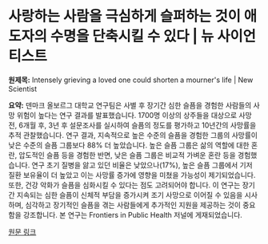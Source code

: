# 사랑하는 사람을 극심하게 슬퍼하는 것이 애도자의 수명을 단축시킬 수 있다 | 뉴 사이언티스트

**원제목:** Intensely grieving a loved one could shorten a mourner's life | New Scientist

**요약:** 덴마크 올보르그 대학교 연구팀은 사별 후 장기간 심한 슬픔을 경험한 사람들의 사망 위험이 높다는 연구 결과를 발표했습니다.  1700명 이상의 상주들을 대상으로 사망 전, 6개월 후, 3년 후 설문조사를 실시하여 슬픔의 정도를 평가하고 10년간의 사망률을 추적 관찰했습니다.  연구 결과, 지속적으로 높은 수준의 슬픔을 경험한 그룹의 사망률이 낮은 수준의 슬픔 그룹보다 88% 더 높았습니다.  높은 슬픔 그룹은  삶의 역할에 대한 혼란, 압도적인 슬픔 등을 경험한 반면, 낮은 슬픔 그룹은 비교적 가벼운 혼란 등을 경험했습니다.  연구 초기 질병을 앓고 있던 비율은 낮았으나(17%),  높은 슬픔 그룹에서 기저 질환 보유율이 더 높았고 이는 사망률 증가에 영향을 미쳤을 가능성이 제기되었습니다.  또한,  건강 악화가 슬픔을 심화시킬 수 있다는 점도 고려되어야 합니다.  이 연구는 장기간 지속되는 심한 슬픔이 신체적 부담을 증가시켜 조기 사망으로 이어질 수 있음을 시사하며,  심각하고 장기적인 슬픔을 겪는 사람들에게 추가적인 지원을 제공하는 것이 중요함을 강조합니다.  본 연구는  Frontiers in Public Health 저널에 게재되었습니다.

[원문 링크](https://www.newscientist.com/article/2489763-intensely-grieving-a-loved-one-could-shorten-a-mourners-life/)

